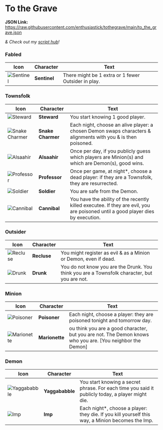 # To the Grave

**JSON Link:** https://raw.githubusercontent.com/enthusiastick/tothegrave/main/to_the_grave.json

*& Check out my [script hub](https://botc.eben.games/ "Blood on the Clocktower scripts by eben")!*

### Fabled

Icon | Character | Text
--- | --- | ---
![Sentinel](https://wiki.bloodontheclocktower.com/images/d/d4/Icon_sentinel.png) | **Sentinel** | There might be 1 extra or 1 fewer Outsider in play.

### Townsfolk

Icon | Character | Text
--- | --- | ---
![Steward](https://wiki.bloodontheclocktower.com/images/f/fe/Icon_steward.png) | **Steward** | You start knowing 1 good player.
![Snake Charmer](https://wiki.bloodontheclocktower.com/images/0/08/Icon_snakecharmer.png) | **Snake Charmer** | Each night, choose an alive player: a chosen Demon swaps characters & alignments with you & is then poisoned.
![Alsaahir](https://wiki.bloodontheclocktower.com/images/8/8e/Icon_alsaahir.png) | **Alsaahir** | Once per day, if you publicly guess which players are Minion(s) and which are Demon(s), good wins.
![Professor](https://wiki.bloodontheclocktower.com/images/6/65/Icon_professor.png) | **Professor** | Once per game, at night*, choose a dead player: if they are a Townsfolk, they are resurrected.
![Soldier](https://wiki.bloodontheclocktower.com/images/c/c3/Icon_soldier.png) | **Soldier** | You are safe from the Demon.
![Cannibal](https://wiki.bloodontheclocktower.com/images/8/8e/Icon_cannibal.png) | **Cannibal** | You have the ability of the recently killed executee. If they are evil, you are poisoned until a good player dies by execution.

### Outsider

Icon | Character | Text
--- | --- | ---
![Recluse](https://wiki.bloodontheclocktower.com/images/6/60/Icon_recluse.png) | **Recluse** | You might register as evil & as a Minion or Demon, even if dead.
![Drunk](https://wiki.bloodontheclocktower.com/images/4/4a/Icon_drunk.png) | **Drunk** | You do not know you are the Drunk. You think you are a Townsfolk character, but you are not.

### Minion

Icon | Character | Text
--- | --- | ---
![Poisoner](https://wiki.bloodontheclocktower.com/images/b/b1/Icon_poisoner.png) | **Poisoner** | Each night, choose a player: they are poisoned tonight and tomorrow day.
![Marionette](https://wiki.bloodontheclocktower.com/images/c/cf/Icon_marionette.png) | **Marionette** | ou think you are a good character, but you are not. The Demon knows who you are. [You neighbor the Demon]

### Demon

Icon | Character | Text
--- | --- | ---
![Yaggababble](https://wiki.bloodontheclocktower.com/images/0/08/Icon_yaggababble.png) | **Yaggababble** | You start knowing a secret phrase. For each time you said it publicly today, a player might die.
![Imp](https://wiki.bloodontheclocktower.com/images/5/5c/Icon_imp.png) | **Imp** | Each night*, choose a player: they die. If you kill yourself this way, a Minion becomes the Imp.
